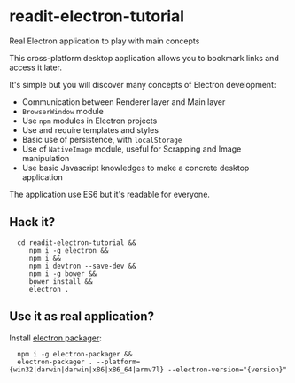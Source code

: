 # readit-electron-tutorial
Real Electron application to play with main concepts

This cross-platform desktop application allows you to bookmark links and access it later.

It's simple but you will discover many concepts of Electron development:

* Communication between Renderer layer and Main layer
* `BrowserWindow` module
* Use `npm` modules in Electron projects
* Use and require templates and styles
* Basic use of persistence, with `localStorage`
* Use of `NativeImage` module, useful for Scrapping and Image manipulation
* Use basic Javascript knowledges to make a concrete desktop application

The application use ES6 but it's readable for everyone.

## Hack it?

```
  cd readit-electron-tutorial &&
     npm i -g electron &&
     npm i &&
     npm i devtron --save-dev &&
     npm i -g bower &&
     bower install &&
     electron .
```

## Use it as real application?

Install [electron packager](https://www.npmjs.com/package/electron-packager):

```
  npm i -g electron-packager &&
  electron-packager . --platform={win32|darwin|darwin|x86|x86_64|armv7l} --electron-version="{version}"
 ```
